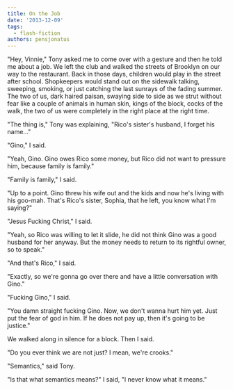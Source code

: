 ```yaml
---
title: On the Job
date: '2013-12-09'
tags:
  - flash-fiction
authors: pensjonatus
---
```


"Hey, Vinnie," Tony asked me to come over with a gesture and then he told me
about a job. We left the club and walked the streets of Brooklyn on our way to
the restaurant. Back in those days, children would play in the street after
school. Shopkeepers would stand out on the sidewalk talking, sweeping, smoking,
or just catching the last sunrays of the fading summer. The two of us, dark
haired paisan, swaying side to side as we strut without fear like a couple of
animals in human skin, kings of the block, cocks of the walk, the two of us were
completely in the right place at the right time.

<!-- truncate -->

"The thing is," Tony was explaining, "Rico's sister's husband, I forget his
name..."

"Gino," I said.

"Yeah, Gino. Gino owes Rico some money, but Rico did not want to pressure him,
because family is family."

"Family is family," I said.

"Up to a point. Gino threw his wife out and the kids and now he's living with
his goo-mah. That's Rico's sister, Sophia, that he left, you know what I'm
saying?"

"Jesus Fucking Christ," I said.

"Yeah, so Rico was willing to let it slide, he did not think Gino was a good
husband for her anyway. But the money needs to return to its rightful owner, so
to speak."

"And that's Rico," I said.

"Exactly, so we're gonna go over there and have a little conversation with
Gino."

"Fucking Gino," I said.

"You damn straight fucking Gino. Now, we don't wanna hurt him yet. Just put the
fear of god in him. If he does not pay up, then it's going to be justice."

We walked along in silence for a block. Then I said.

"Do you ever think we are not just? I mean, we're crooks."

"Semantics," said Tony.

"Is that what semantics means?" I said, "I never know what it means."
